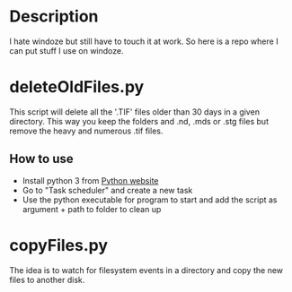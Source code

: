 # Description
I hate windoze but still have to touch it at work. So here is a repo where I can put stuff I use on windoze.

# deleteOldFiles.py

This script will delete all the '.TIF' files older than 30 days in a given directory. This way you keep the folders and .nd, .mds or .stg files but remove the heavy and numerous .tif files.

## How to use

* Install python 3 from [Python website](https://www.python.org)
* Go to "Task scheduler" and create a new task
* Use the python executable for program to start and add the script as argument + path to folder to clean up

# copyFiles.py

The idea is to watch for filesystem events in a directory and copy the new files to another disk.
